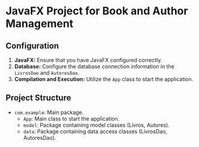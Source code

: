 # JavaFX Project for Book and Author Management

## Configuration

1. **JavaFX:** Ensure that you have JavaFX configured correctly.
2. **Database:** Configure the database connection information in the `LivrosDao` and `AutoresDao`.
3. **Compilation and Execution:** Utilize the `App` class to start the application.

## Project Structure

- `com.example`: Main package.
  - `App`: Main class to start the application.
  - `model`: Package containing model classes (Livros, Autores).
  - `data`: Package containing data access classes (LivrosDao, AutoresDao).
